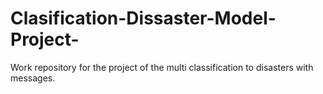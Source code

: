 # Clasification-Dissaster-Model-Project-
Work repository for the project of the multi classification to disasters with messages.
